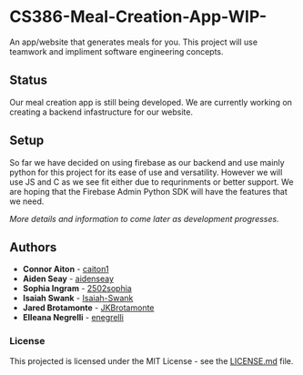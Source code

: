# CS386-Meal-Creation-App-WIP-
An app/website that generates meals for you. This project will use teamwork and impliment software engineering concepts.

## Status
Our meal creation app is still being developed. We are currently working on creating a backend infastructure for our website.

## Setup
So far we have decided on using firebase as our backend and use mainly python for this project for its ease of use and versatility. However we will use JS and C as we see fit either due to requrinments or better support. We are hoping that the Firebase Admin Python SDK will have the features that we need.

*More details and information to come later as development progresses.*

## Authors
- **Connor Aiton** - [caiton1](https://github.com/caiton1) 
- **Aiden Seay** - [aidenseay](https://github.com/aidenseay)
- **Sophia Ingram** - [2502sophia](https://github.com/2502sophia) 
- **Isaiah Swank** - [Isaiah-Swank](https://github.com/Isaiah-Swank) 
- **Jared Brotamonte** - [JKBrotamonte](https://github.com/JKBrotamonte) 
- **Elleana Negrelli** - [enegrelli](https://github.com/enegrelli)

### License
This projected is licensed under the MIT License - see the [LICENSE.md](LICENSE.md) file.


